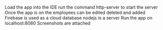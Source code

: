 Load the app into the IDE
run the command http-server to start the server
Once the app is on the employees can be edited deleted and added
Firebase is used as a cloud database
nodejs is a server
Run the app on localhost:8080
Screenshots are attached